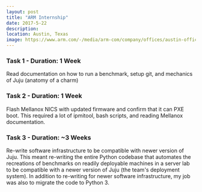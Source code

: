 ```yaml
---
layout: post
title: "ARM Internship"
date: 2017-5-22
description: 
location: Austin, Texas
image: https://www.arm.com/-/media/arm-com/company/offices/austin-office-700.jpg?h=700&w=700&la=en&hash=64423B1FA385EEFAE3CF27343DCA229C07E96E55
---
```


### Task 1 - Duration: 1 Week
Read documentation on how to run a benchmark, setup git, and mechanics of Juju
(anatomy of a charm)

### Task 2 - Duration: 1 Week
Flash Mellanox NICS with updated firmware and confirm that it can PXE boot. This
required a lot of ipmitool, bash scripts, and reading Mellanox documentation.

### Task 3 - Duration: ~3 Weeks 
Re-write software infrastructure to be compatible with newer version of Juju.
This meant re-writing the entire Python codebase that automates the recreations
of benchmarks on readily deployable machines in a server lab to be compatible
with a newer version of Juju (the team's deployment system). In addition to
re-writing for newer software infrastructure, my job was also to migrate
the code to Python 3.

